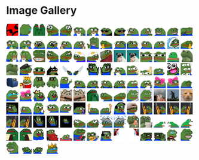 # Image Gallery

<img src="Pepo_Imgs/ANGERY.png" alt="ANGERY.png" width="32" height="32">
<img src="Pepo_Imgs/CryIgnore.png" alt="CryIgnore.png" width="32" height="32">
<img src="Pepo_Imgs/Hmm Dobbels.png" alt="Hmm Dobbels.png" width="32" height="32">
<img src="Pepo_Imgs/Hmmmmge Invert.png" alt="Hmmmmge Invert.png" width="32" height="32">
<img src="Pepo_Imgs/Hmmmmge.png" alt="Hmmmmge.png" width="32" height="32">
<img src="Pepo_Imgs/Peepo Coffee Invert.png" alt="Peepo Coffee Invert.png" width="32" height="32">
<img src="Pepo_Imgs/Peepo Coffee.png" alt="Peepo Coffee.png" width="32" height="32">
<img src="Pepo_Imgs/Peepo Cool Invert.png" alt="Peepo Cool Invert.png" width="32" height="32">
<img src="Pepo_Imgs/Peepo Cool.png" alt="Peepo Cool.png" width="32" height="32">
<img src="Pepo_Imgs/Peepo Fagse Zip Invert.png" alt="Peepo Fagse Zip Invert.png" width="32" height="32">
<img src="Pepo_Imgs/Peepo Fagse Zip.png" alt="Peepo Fagse Zip.png" width="32" height="32">
<img src="Pepo_Imgs/Peepo Grin Invert.png" alt="Peepo Grin Invert.png" width="32" height="32">
<img src="Pepo_Imgs/Peepo Grin.png" alt="Peepo Grin.png" width="32" height="32">
<img src="Pepo_Imgs/Peepo Happy Hug.png" alt="Peepo Happy Hug.png" width="32" height="32">
<img src="Pepo_Imgs/Peepo Hot Fagse Invert.png" alt="Peepo Hot Fagse Invert.png" width="32" height="32">
<img src="Pepo_Imgs/Peepo Hot Fagse.png" alt="Peepo Hot Fagse.png" width="32" height="32">
<img src="Pepo_Imgs/Peepo Investigate Invert.png" alt="Peepo Investigate Invert.png" width="32" height="32">
<img src="Pepo_Imgs/Peepo Investigate.png" alt="Peepo Investigate.png" width="32" height="32">
<img src="Pepo_Imgs/Peepo Juice Invert.png" alt="Peepo Juice Invert.png" width="32" height="32">
<img src="Pepo_Imgs/Peepo Juice.png" alt="Peepo Juice.png" width="32" height="32">
<img src="Pepo_Imgs/Peepo Laugh Point Invert.png" alt="Peepo Laugh Point Invert.png" width="32" height="32">
<img src="Pepo_Imgs/Peepo Prayge Invert.png" alt="Peepo Prayge Invert.png" width="32" height="32">
<img src="Pepo_Imgs/Peepo Salute Invert.png" alt="Peepo Salute Invert.png" width="32" height="32">
<img src="Pepo_Imgs/Peepo Salute.png" alt="Peepo Salute.png" width="32" height="32">
<img src="Pepo_Imgs/Peepo Weird Invert.png" alt="Peepo Weird Invert.png" width="32" height="32">
<img src="Pepo_Imgs/Peepo Weird.png" alt="Peepo Weird.png" width="32" height="32">
<img src="Pepo_Imgs/Peepo_Blankey.png" alt="Peepo_Blankey.png" width="32" height="32">
<img src="Pepo_Imgs/Peepo_Prayge.png" alt="Peepo_Prayge.png" width="32" height="32">
<img src="Pepo_Imgs/Peepo_Sus_Coffee.png" alt="Peepo_Sus_Coffee.png" width="32" height="32">
<img src="Pepo_Imgs/Peepo_Sus_Coffee_Invert.png" alt="Peepo_Sus_Coffee_Invert.png" width="32" height="32">
<img src="Pepo_Imgs/Pepe Laugh W.png" alt="Pepe Laugh W.png" width="32" height="32">
<img src="Pepo_Imgs/Sadge Invert.png" alt="Sadge Invert.png" width="32" height="32">
<img src="Pepo_Imgs/Sadge.png" alt="Sadge.png" width="32" height="32">
<img src="Pepo_Imgs/Sadgeg Invert.png" alt="Sadgeg Invert.png" width="32" height="32">
<img src="Pepo_Imgs/Sadgeg.png" alt="Sadgeg.png" width="32" height="32">
<img src="Pepo_Imgs/Sadwokege.png" alt="Sadwokege.png" width="32" height="32">
<img src="Pepo_Imgs/Thongkens Puggo Reaction 96.png" alt="Thongkens Puggo Reaction 96.png" width="32" height="32">
<img src="Pepo_Imgs/Thongkens Puggo Reaction.png" alt="Thongkens Puggo Reaction.png" width="32" height="32">
<img src="Pepo_Imgs/WeirdCloser.png" alt="WeirdCloser.png" width="32" height="32">
<img src="Pepo_Imgs/WeirdCloserInvert.png" alt="WeirdCloserInvert.png" width="32" height="32">
<img src="Pepo_Imgs/borpaFront.png" alt="borpaFront.png" width="32" height="32">
<img src="Pepo_Imgs/concernedFrog.png" alt="concernedFrog.png" width="32" height="32">
<img src="Pepo_Imgs/concernedThink.png" alt="concernedThink.png" width="32" height="32">
<img src="Pepo_Imgs/msSusge.png" alt="msSusge.png" width="32" height="32">
<img src="Pepo_Imgs/peepSelfie.png" alt="peepSelfie.png" width="32" height="32">
<img src="Pepo_Imgs/peepo DarkKnight.png" alt="peepo DarkKnight.png" width="32" height="32">
<img src="Pepo_Imgs/peepo Knife Invert.png" alt="peepo Knife Invert.png" width="32" height="32">
<img src="Pepo_Imgs/peepo Knife.png" alt="peepo Knife.png" width="32" height="32">
<img src="Pepo_Imgs/peepo Shruggers Invert.png" alt="peepo Shruggers Invert.png" width="32" height="32">
<img src="Pepo_Imgs/peepo Shruggers.png" alt="peepo Shruggers.png" width="32" height="32">
<img src="Pepo_Imgs/peepo Study 2 Invert.png" alt="peepo Study 2 Invert.png" width="32" height="32">
<img src="Pepo_Imgs/peepoCross Full.png" alt="peepoCross Full.png" width="32" height="32">
<img src="Pepo_Imgs/peepoCross.png" alt="peepoCross.png" width="32" height="32">
<img src="Pepo_Imgs/peepoCry.png" alt="peepoCry.png" width="32" height="32">
<img src="Pepo_Imgs/peepoExtremeJoy.png" alt="peepoExtremeJoy.png" width="32" height="32">
<img src="Pepo_Imgs/peepoEyes.png" alt="peepoEyes.png" width="32" height="32">
<img src="Pepo_Imgs/peepoHelp.png" alt="peepoHelp.png" width="32" height="32">
<img src="Pepo_Imgs/peepoKing.png" alt="peepoKing.png" width="32" height="32">
<img src="Pepo_Imgs/peepoMadSit Invert.png" alt="peepoMadSit Invert.png" width="32" height="32">
<img src="Pepo_Imgs/peepoMadSit.png" alt="peepoMadSit.png" width="32" height="32">
<img src="Pepo_Imgs/peepoMidfinger.png" alt="peepoMidfinger.png" width="32" height="32">
<img src="Pepo_Imgs/peepoShrug 2 Invert.png" alt="peepoShrug 2 Invert.png" width="32" height="32">
<img src="Pepo_Imgs/peepoShrug 2.png" alt="peepoShrug 2.png" width="32" height="32">
<img src="Pepo_Imgs/peepoShrug Invert.png" alt="peepoShrug Invert.png" width="32" height="32">
<img src="Pepo_Imgs/peepoShrug.png" alt="peepoShrug.png" width="32" height="32">
<img src="Pepo_Imgs/peepoUhm.png" alt="peepoUhm.png" width="32" height="32">
<img src="Pepo_Imgs/peepo_Study_2_Discordo_Emoji_Reaction.png" alt="peepo_Study_2_Discordo_Emoji_Reaction.png" width="32" height="32">
<img src="Pepo_Imgs/pepe cute invert.png" alt="pepe cute invert.png" width="32" height="32">
<img src="Pepo_Imgs/pepe cute.png" alt="pepe cute.png" width="32" height="32">
<img src="Pepo_Imgs/pepeCringe.png" alt="pepeCringe.png" width="32" height="32">
<img src="Pepo_Imgs/pepeCry.png" alt="pepeCry.png" width="32" height="32">
<img src="Pepo_Imgs/pepeCute.png" alt="pepeCute.png" width="32" height="32">
<img src="Pepo_Imgs/pepoCrown.png" alt="pepoCrown.png" width="32" height="32">
<img src="Pepo_Imgs/pepoHappy.png" alt="pepoHappy.png" width="32" height="32">
<img src="Pepo_Imgs/pus gun invert.png" alt="pus gun invert.png" width="32" height="32">
<img src="Pepo_Imgs/pus gun.png" alt="pus gun.png" width="32" height="32">
<img src="Pepo_Imgs/susHD.png" alt="susHD.png" width="32" height="32">
<img src="Pepo_Imgs/susge Pepe Invert.png" alt="susge Pepe Invert.png" width="32" height="32">
<img src="Pepo_Imgs/susge Pepe.png" alt="susge Pepe.png" width="32" height="32">
<img src="Pepo_Imgs/Pepe Gun 48.jpg" alt="Pepe Gun 48.jpg" width="32" height="32">
<img src="Pepo_Imgs/Pepe Gun.jpg" alt="Pepe Gun.jpg" width="32" height="32">
<img src="Pepo_Imgs/Gas Leak Exploding Couch.gif" alt="Gas Leak Exploding Couch.gif" width="32" height="32">
<img src="Pepo_Imgs/Godzilla Dance.gif" alt="Godzilla Dance.gif" width="32" height="32">
<img src="Pepo_Imgs/Huh Cat (Orange Cat Bonk Turn).gif" alt="Huh Cat (Orange Cat Bonk Turn).gif" width="32" height="32">
<img src="Pepo_Imgs/Nopers Peepo.gif" alt="Nopers Peepo.gif" width="32" height="32">
<img src="Pepo_Imgs/Peepo Back Away.gif" alt="Peepo Back Away.gif" width="32" height="32">
<img src="Pepo_Imgs/Peepo Fidget.gif" alt="Peepo Fidget.gif" width="32" height="32">
<img src="Pepo_Imgs/Peepo Investigate Invert.gif" alt="Peepo Investigate Invert.gif" width="32" height="32">
<img src="Pepo_Imgs/Peepo Investigate.gif" alt="Peepo Investigate.gif" width="32" height="32">
<img src="Pepo_Imgs/Peepo Juice Spin.gif" alt="Peepo Juice Spin.gif" width="32" height="32">
<img src="Pepo_Imgs/Peepo Torch Invert.gif" alt="Peepo Torch Invert.gif" width="32" height="32">
<img src="Pepo_Imgs/Peepo Torch.gif" alt="Peepo Torch.gif" width="32" height="32">
<img src="Pepo_Imgs/Pepe Jam.gif" alt="Pepe Jam.gif" width="32" height="32">
<img src="Pepo_Imgs/Pepe Patting Hyper.gif" alt="Pepe Patting Hyper.gif" width="32" height="32">
<img src="Pepo_Imgs/Pepe Sadge Guitar Invert Smoller.gif" alt="Pepe Sadge Guitar Invert Smoller.gif" width="32" height="32">
<img src="Pepo_Imgs/Pepe Sadge Guitar Invert Smollerest.gif" alt="Pepe Sadge Guitar Invert Smollerest.gif" width="32" height="32">
<img src="Pepo_Imgs/Pepe Sadge Guitar Invert.gif" alt="Pepe Sadge Guitar Invert.gif" width="32" height="32">
<img src="Pepo_Imgs/Pepe Sadge Guitar Smoller.gif" alt="Pepe Sadge Guitar Smoller.gif" width="32" height="32">
<img src="Pepo_Imgs/Pepe Sadge Guitar Smollerest.gif" alt="Pepe Sadge Guitar Smollerest.gif" width="32" height="32">
<img src="Pepo_Imgs/Pepe Sadge Guitar.gif" alt="Pepe Sadge Guitar.gif" width="32" height="32">
<img src="Pepo_Imgs/Pepe The Frog Dance 96.gif" alt="Pepe The Frog Dance 96.gif" width="32" height="32">
<img src="Pepo_Imgs/Pepe The Frog Dance Cropped.gif" alt="Pepe The Frog Dance Cropped.gif" width="32" height="32">
<img src="Pepo_Imgs/Pepe The Frog Dance.gif" alt="Pepe The Frog Dance.gif" width="32" height="32">
<img src="Pepo_Imgs/PepeThonk ThinScratsj Invert.gif" alt="PepeThonk ThinScratsj Invert.gif" width="32" height="32">
<img src="Pepo_Imgs/PepeThonk ThinScratsj.gif" alt="PepeThonk ThinScratsj.gif" width="32" height="32">
<img src="Pepo_Imgs/Sadge In Rain Invert.gif" alt="Sadge In Rain Invert.gif" width="32" height="32">
<img src="Pepo_Imgs/Sadge In Rain.gif" alt="Sadge In Rain.gif" width="32" height="32">
<img src="Pepo_Imgs/Sweat_Frog_Froggo_Discordo_Emoji.gif" alt="Sweat_Frog_Froggo_Discordo_Emoji.gif" width="32" height="32">
<img src="Pepo_Imgs/WorryRead.gif" alt="WorryRead.gif" width="32" height="32">
<img src="Pepo_Imgs/borpaNodders.gif" alt="borpaNodders.gif" width="32" height="32">
<img src="Pepo_Imgs/borpaNoddersInvert.gif" alt="borpaNoddersInvert.gif" width="32" height="32">
<img src="Pepo_Imgs/borpaSpin.gif" alt="borpaSpin.gif" width="32" height="32">
<img src="Pepo_Imgs/notesus invert.gif" alt="notesus invert.gif" width="32" height="32">
<img src="Pepo_Imgs/notesus.gif" alt="notesus.gif" width="32" height="32">
<img src="Pepo_Imgs/peepo Clap.gif" alt="peepo Clap.gif" width="32" height="32">
<img src="Pepo_Imgs/peepoBlanketThick.gif" alt="peepoBlanketThick.gif" width="32" height="32">
<img src="Pepo_Imgs/peepoCoolDrive.gif" alt="peepoCoolDrive.gif" width="32" height="32">
<img src="Pepo_Imgs/peepoDrums.gif" alt="peepoDrums.gif" width="32" height="32">
<img src="Pepo_Imgs/peepoGuitar.gif" alt="peepoGuitar.gif" width="32" height="32">
<img src="Pepo_Imgs/peepoJam.gif" alt="peepoJam.gif" width="32" height="32">
<img src="Pepo_Imgs/peepoPlane.gif" alt="peepoPlane.gif" width="32" height="32">
<img src="Pepo_Imgs/peepoPlaneInvert.gif" alt="peepoPlaneInvert.gif" width="32" height="32">
<img src="Pepo_Imgs/peepoRockstar.gif" alt="peepoRockstar.gif" width="32" height="32">
<img src="Pepo_Imgs/peepoRockstarInvert.gif" alt="peepoRockstarInvert.gif" width="32" height="32">
<img src="Pepo_Imgs/pepeLaser.gif" alt="pepeLaser.gif" width="32" height="32">
<img src="Pepo_Imgs/pepeLaugh.gif" alt="pepeLaugh.gif" width="32" height="32">
<img src="Pepo_Imgs/pepeLaughInvert.gif" alt="pepeLaughInvert.gif" width="32" height="32">
<img src="Pepo_Imgs/vibee invert.gif" alt="vibee invert.gif" width="32" height="32">
<img src="Pepo_Imgs/vibee.gif" alt="vibee.gif" width="32" height="32">
<img src="Pepo_Imgs/peepoKingSad.webp" alt="peepoKingSad.webp" width="32" height="32">
